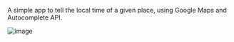 A simple app to tell the local time of a given place, using Google Maps and Autocomplete API.

![image](https://user-images.githubusercontent.com/5291203/230878776-1459db95-956f-459e-8377-ecebd5b4cf6c.png)

